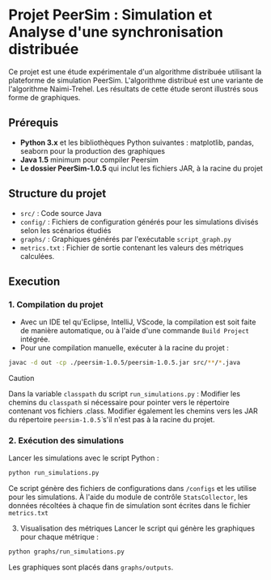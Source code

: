 # Projet PeerSim : Simulation et Analyse d'une synchronisation distribuée

Ce projet est une étude expérimentale d'un algorithme distribuée utilisant la plateforme de simulation PeerSim. L'algorithme distribué est une variante de l'algorithme Naimi-Trehel.
Les résultats de cette étude seront illustrés sous forme de graphiques.

## Prérequis
- **Python 3.x** et les bibliothèques Python suivantes : matplotlib, pandas, seaborn pour la production des graphiques
- **Java 1.5** minimum pour compiler Peersim
- **Le dossier PeerSim-1.0.5** qui inclut les fichiers JAR, à la racine du projet

## Structure du projet
- `src/` : Code source Java
- `config/` : Fichiers de configuration générés pour les simulations divisés selon les scénarios étudiés
- `graphs/` : Graphiques générés par l'exécutable `script_graph.py` 
- `metrics.txt` : Fichier de sortie contenant les valeurs des métriques calculées.

## Execution

### 1. Compilation du projet
* Avec un IDE tel qu'Eclipse, IntelliJ, VScode, la compilation est soit faite de manière automatique, ou à l'aide d'une commande `Build Project` intégrée.
* Pour une compilation manuelle, exécuter à la racine du projet :
```bash
javac -d out -cp ./peersim-1.0.5/peersim-1.0.5.jar src/**/*.java
```

> [!CAUTION] 
> Dans la variable `classpath` du script `run_simulations.py` : 
> Modifier les chemins du `classpath` si nécessaire pour pointer vers le répertoire contenant vos fichiers .class.
> Modifier également les chemins vers les JAR du répertoire `peersim-1.0.5̀` s'il n'est pas à la racine du projet.

### 2. Exécution des simulations
Lancer les simulations avec le script Python :
```bash 
python run_simulations.py
```
Ce script génère des fichiers de configurations dans `/configs` et les utilise pour les simulations.
À l'aide du module de contrôle `StatsCollector`, les données récoltées à chaque fin de simulation sont écrites dans le fichier `metrics.txt`

3. Visualisation des métriques
Lancer le script qui génère les graphiques pour chaque métrique :
```bash 
python graphs/run_simulations.py
```
Les graphiques sont placés dans `graphs/outputs`.